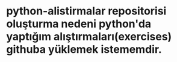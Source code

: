 # python-alistirmalar repositorisi oluşturma nedeni python'da yaptığım alıştırmaları(exercises) githuba yüklemek istememdir. 
